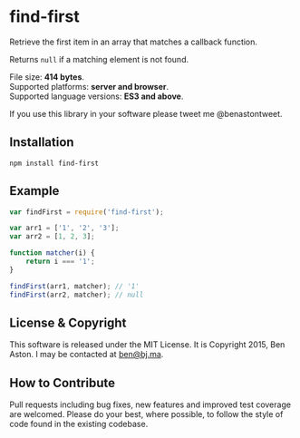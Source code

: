 # find-first

Retrieve the first item in an array that matches a callback function.

Returns `null` if a matching element is not found.

File size: **414 bytes**.<br/>
Supported platforms: **server and browser**.<br/>
Supported language versions: **ES3 and above**.

If you use this library in your software please tweet me @benastontweet.

## Installation

```npm install find-first```

## Example

```javascript
var findFirst = require('find-first');

var arr1 = ['1', '2', '3'];
var arr2 = [1, 2, 3];

function matcher(i) {
	return i === '1';
}

findFirst(arr1, matcher); // '1'
findFirst(arr2, matcher); // null
```

## License & Copyright

This software is released under the MIT License. It is Copyright 2015, Ben Aston. I may be contacted at ben@bj.ma.

## How to Contribute

Pull requests including bug fixes, new features and improved test coverage are welcomed. Please do your best, where possible, to follow the style of code found in the existing codebase.